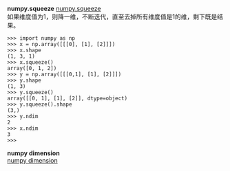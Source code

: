 **numpy.squeeze**
[numpy.squeeze](https://www.douban.com/note/614399507/)  
如果维度值为1，则降一维，不断迭代，直至去掉所有维度值是1的维，剩下既是结果。  
```
>>> import numpy as np
>>> x = np.array([[[0], [1], [2]]])
>>> x.shape
(1, 3, 1)
>>> x.squeeze()
array([0, 1, 2])
>>> y = np.array([[[0,1], [1], [2]]])
>>> y.shape
(1, 3)
>>> y.squeeze()
array([[0, 1], [1], [2]], dtype=object)
>>> y.squeeze().shape
(3,)
>>> y.ndim
2
>>> x.ndim
3
>>> 
```  
**numpy dimension**  
[numpy dimension](https://stackoverflow.com/questions/16018203/numpy-dimensions)  

